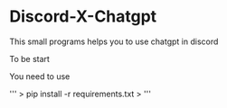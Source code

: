 # Discord-X-Chatgpt
<p>This small programs helps you to use chatgpt in discord</p>
<p>To be start</p>
</p>You need to use </p>
'''
> pip install -r requirements.txt 
> '''
